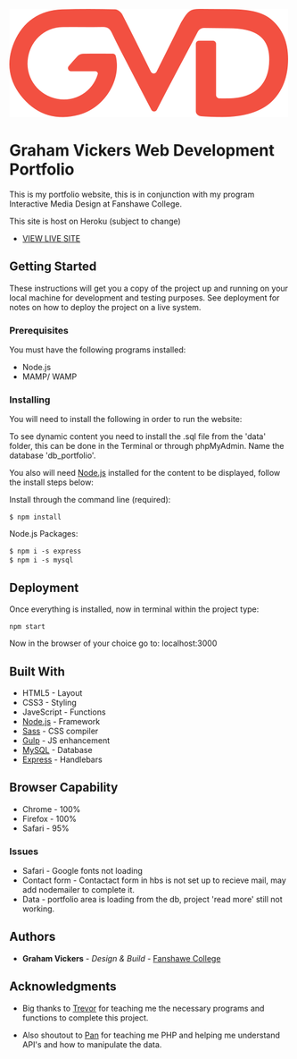 ![](public/images/GVD_logo.svg)

# Graham Vickers Web Development Portfolio

This is my portfolio website, this is in conjunction with my program Interactive Media Design at Fanshawe College. 

This site is host on Heroku (subject to change)
* [VIEW LIVE SITE](https://graham-vickers-web-development.herokuapp.com/)

## Getting Started

These instructions will get you a copy of the project up and running on your local machine for development and testing purposes. See deployment for notes on how to deploy the project on a live system.

### Prerequisites

You must have the following programs installed: 

* Node.js
* MAMP/ WAMP

### Installing

You will need to install the following in order to run the website:

To see dynamic content you need to install the .sql file from the 'data' folder, this can be done in the Terminal or through phpMyAdmin. Name the database 'db_portfolio'.

You also will need [Node.js](https://nodejs.org/en/download/current/) installed for the content to be displayed, follow the install steps below:


Install through the command line (required):
```
$ npm install 
```

Node.js Packages:
```
$ npm i -s express
$ npm i -s mysql
```

## Deployment

Once everything is installed, now in terminal within the project type:

```
npm start
```

Now in the browser of your choice go to: localhost:3000

## Built With

* HTML5 - Layout
* CSS3 - Styling
* JaveScript - Functions
* [Node.js](https://nodejs.org/en/) - Framework
* [Sass](https://sass-lang.com/) - CSS compiler
* [Gulp](https://gulpjs.com/) - JS enhancement
* [MySQL](https://www.mysql.com/) - Database
* [Express](https://expressjs.com/) - Handlebars 

## Browser Capability 

* Chrome - 100%
* Firefox - 100%
* Safari - 95%

### Issues

* Safari - Google fonts not loading
* Contact form - Contactact form in hbs is not set up to recieve mail, may add nodemailer to complete it.
* Data - portfolio area is loading from the db, project 'read more' still not working.

## Authors

* **Graham Vickers** - *Design & Build* - [Fanshawe College](https://github.com/grahamvickers)

## Acknowledgments

* Big thanks to [Trevor](https://github.com/Trevor-FanshaweC) for teaching me the necessary programs and functions to complete this project.

* Also shoutout to [Pan](https://github.com/spiderPan) for teaching me PHP and helping me understand API's and how to manipulate the data.
